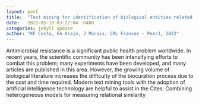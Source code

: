 ```yaml
---
layout: post
title:  "Text mining for identification of biological entities related to antibiotic resistant organisms"
date:   2022-05-10 03:22:04 -0400
categories: jekyll update
author: "KF Costa, FA Arajo, J Morais, CRL Frances - PeerJ, 2022"
---
```

Antimicrobial resistance is a significant public health problem worldwide. In recent years, the scientific community has been intensifying efforts to combat this problem; many experiments have been developed, and many articles are published in this area. However, the growing volume of biological literature increases the difficulty of the biocuration process due to the cost and time required. Modern text mining tools with the adoption of artificial intelligence technology are helpful to assist in the Cites: Combining heterogeneous models for measuring relational similarity